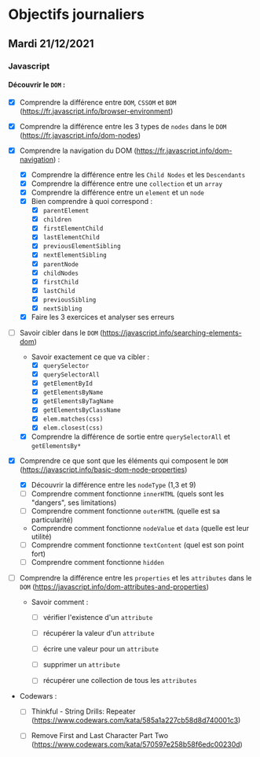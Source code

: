 # Objectifs journaliers

## Mardi 21/12/2021

### Javascript

  #### Découvrir le `DOM` :
  * [X] Comprendre la différence entre `DOM`, `CSSOM` et `BOM` (https://fr.javascript.info/browser-environment)
  
  * [X] Comprendre la différence entre les 3 types de `nodes` dans le `DOM` (https://fr.javascript.info/dom-nodes)
  
  * [X] Comprendre la navigation du DOM (https://fr.javascript.info/dom-navigation) :
    * [X] Comprendre la différence entre les `Child Nodes` et les `Descendants`
    * [X] Comprendre la différence entre une `collection` et un `array`
    * [X] Comprendre la différence entre un `element` et un `node`
    * [X] Bien comprendre à quoi correspond : 
      * [X] `parentElement`
      * [X] `children`
      * [X] `firstElementChild`
      * [X] `lastElementChild`
      * [X] `previousElementSibling`
      * [X] `nextElementSibling`
      * [X] `parentNode`
      * [X] `childNodes`
      * [X] `firstChild`
      * [X] `lastChild`
      * [X] `previousSibling`
      * [X] `nextSibling`
    * [X] Faire les 3 exercices et analyser ses erreurs

* [ ] Savoir cibler dans le `DOM` (https://javascript.info/searching-elements-dom)
    * Savoir exactement ce que va cibler : 
      * [X] `querySelector`
      * [X] `querySelectorAll`
      * [X] `getElementById`
      * [X] `getElementsByName`
      * [X] `getElementsByTagName`
      * [X] `getElementsByClassName`
      * [X] `elem.matches(css)`
      * [X] `elem.closest(css)`
    * [X] Comprendre la différence de sortie entre `querySelectorAll` et `getElementsBy*`

* [X] Comprendre ce que sont que les éléments qui composent le `DOM` (https://javascript.info/basic-dom-node-properties)
  * [X] Découvrir la différence entre les `nodeType` (1,3 et 9)
  * [ ] Comprendre comment fonctionne `innerHTML` (quels sont les "dangers", ses limitations)
  * [ ] Comprendre comment fonctionne `outerHTML` (quelle est sa particularité)
  * Comprendre comment fonctionne `nodeValue` et `data` (quelle est leur utilité)
  * [ ] Comprendre comment fonctionne `textContent` (quel est son point fort)
  * [ ] Comprendre comment fonctionne `hidden`

* [ ] Comprendre la différence entre les `properties` et les `attributes` dans le `DOM` (https://javascript.info/dom-attributes-and-properties)
  * Savoir comment : 
    * [ ] vérifier l'existence d'un `attribute`
    * [ ] récupérer la valeur d'un `attribute`
    * [ ] écrire une valeur pour un `attribute`
    * [ ] supprimer un `attribute`
    * [ ] récupérer une collection de tous les `attributes`


* Codewars :
  * [ ] Thinkful - String Drills: Repeater (https://www.codewars.com/kata/585a1a227cb58d8d740001c3)
  * [ ] Remove First and Last Character Part Two (https://www.codewars.com/kata/570597e258b58f6edc00230d)

